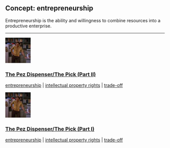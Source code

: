 ## Concept: entrepreneurship

Entrepreneurship is the ability and willingness to combine resources into a productive enterprise.

<hr>
<div class="clip-listing">
<img src="media/icons/pez_dispenser_pick_.jpg" alt="The Pez Dispenser/The Pick (Part II) icon">

### [The Pez Dispenser/The Pick (Part II)](/clip/92/)

[entrepreneurship](/concept/entrepreneurship/) | [intellectual property rights](/concept/intellectual-property-rights/) | [trade-off](/concept/trade-off/)
</div>

<div class="clip-listing">
<img src="media/icons/pez_dispenser_pick.jpg" alt="The Pez Dispenser/The Pick (Part I) icon">

### [The Pez Dispenser/The Pick (Part I)](/clip/91/)

[entrepreneurship](/concept/entrepreneurship/) | [intellectual property rights](/concept/intellectual-property-rights/) | [trade-off](/concept/trade-off/)
</div>

